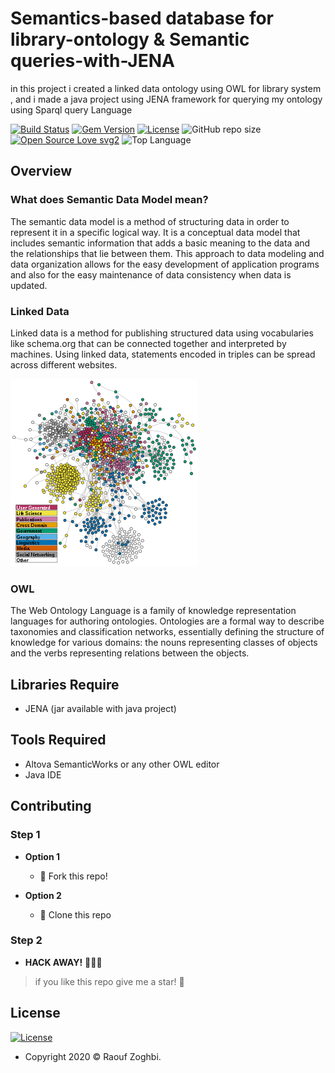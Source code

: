 # Semantics-based database for library-ontology & Semantic queries-with-JENA
in this project i created a linked data ontology using OWL for library system , and i made a java project using JENA framework for querying my ontology using Sparql query Language 

[![Build Status](http://img.shields.io/travis/badges/badgerbadgerbadger.svg?style=flat-square)](https://travis-ci.org/badges/badgerbadgerbadger) [![Gem Version](http://img.shields.io/gem/v/badgerbadgerbadger.svg?style=flat-square)](https://rubygems.org/gems/badgerbadgerbadger) [![License](http://img.shields.io/:license-mit-blue.svg?style=flat-square)](http://badges.mit-license.org) ![GitHub repo size](https://img.shields.io/github/repo-size/raaaouf/Semantics-based-database-for-library-ontology-and-Semantic-queries-with-JENA?color=yellow&label=size&logo=size?style=flat-square) [![Open Source Love svg2](https://badges.frapsoft.com/os/v2/open-source.svg?v=103)](https://github.com/ellerbrock/open-source-badges/) ![Top Language ](https://img.shields.io/github/languages/top/raaaouf/Semantics-based-database-for-library-ontology-and-Semantic-queries-with-JENA?color=purple)

## Overview
### What does Semantic Data Model mean?

The semantic data model is a method of structuring data in order to represent it in a specific logical way. It is a conceptual data model that includes semantic information that adds a basic meaning to the data and the relationships that lie between them. This approach to data modeling and data organization allows for the easy development of application programs and also for the easy maintenance of data consistency when data is updated.

### Linked Data

Linked data is a method for publishing structured data using vocabularies like schema.org that can be connected together and interpreted by machines. Using linked data, statements encoded in triples can be spread across different websites.

![img](img.png)
### OWL

The Web Ontology Language is a family of knowledge representation languages for authoring ontologies. Ontologies are a formal way to describe taxonomies and classification networks, essentially defining the structure of knowledge for various domains: the nouns representing classes of objects and the verbs representing relations between the objects.



## Libraries Require
* JENA (jar available with java project)
## Tools Required
* Altova SemanticWorks or any other OWL editor 
* Java IDE 


## Contributing
### Step 1

- **Option 1**
    - 🍴 Fork this repo!

- **Option 2**
    - 👯 Clone this repo 
### Step 2
- **HACK AWAY!** 🔨🔨🔨
 


>if you like this repo give me a star! 🌟

## License

[![License](http://img.shields.io/:license-mit-blue.svg?style=flat-square)](http://badges.mit-license.org)
- Copyright 2020 © Raouf Zoghbi.

